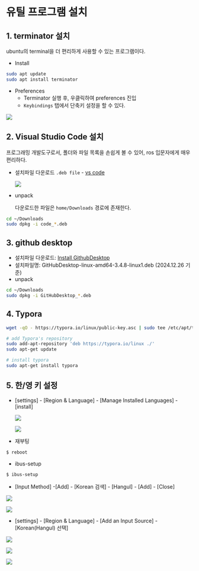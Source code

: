 # 유틸 프로그램 설치

## 1. terminator 설치

ubuntu의 terminal을 더 편리하게 사용할 수 있는 프로그램이다.

* Install

```bash
sudo apt update
sudo apt install terminator
```

* Preferences
  * Terminator 실행 후, 우클릭하여 preferences 진입
  *   `Keybindings` 탭에서 단축키 설정을 할 수 있다.

![](https://github.com/user-attachments/assets/3a31f6fd-2a37-4e5c-8107-043629f09187)


&#x20;

## 2. Visual Studio Code 설치

프로그래밍 개발도구로서, 폴더와 파일 목록을 손쉽게 볼 수 있어, ros 입문자에게 매우 편리하다.

*   설치파일 다운로드 `.deb file` - [vs code](https://code.visualstudio.com/download)

    ![](https://github.com/user-attachments/assets/f2718160-304f-44f9-81a7-6c2d5b818829)

*   unpack

    다운로드한 파일은 `home/Downloads` 경로에 존재한다.

```bash
cd ~/Downloads
sudo dpkg -i code_*.deb
```

&#x20;

## 3. github desktop

* 설치파일 다운로드: [Install GithubDesktop](https://github.com/shiftkey/desktop/releases/)
* 설치파일명: GitHubDesktop-linux-amd64-3.4.8-linux1.deb (2024.12.26 기준)
* unpack

```bash
cd ~/Downloads
sudo dpkg -i GitHubDesktop_*.deb
```

&#x20;

## 4. Typora

```bash
wget -qO - https://typora.io/linux/public-key.asc | sudo tee /etc/apt/trusted.gpg.d/typora.asc

# add Typora's repository
sudo add-apt-repository 'deb https://typora.io/linux ./'
sudo apt-get update

# install typora
sudo apt-get install typora
```

&#x20;

## 5. 한/영 키 설정

*   \[settings] - \[Region & Language] - \[Manage Installed Languages] - \[install]

    ![](https://user-images.githubusercontent.com/91526930/234136304-3fa90717-9034-4cff-8337-733da8ebf548.png)

    ![](https://user-images.githubusercontent.com/91526930/234136309-d0f575df-d9b0-4e17-8ed6-a4804dac79a2.png)
* 재부팅

```bash
$ reboot
```

* ibus-setup

```bash
$ ibus-setup
```

* \[Input Method] -\[Add] - \[Korean 검색] - \[Hangul] - \[Add] - \[Close]

![](https://user-images.githubusercontent.com/91526930/234136642-6b78a726-7843-493d-958a-b7caf5b5b151.png)

![](https://user-images.githubusercontent.com/91526930/234136663-7fac9277-4909-414a-8281-4367976b06e5.png)

* \[settings] - \[Region & Language] - \[Add an Input Source] - \[Korean(Hangul) 선택]

![](https://user-images.githubusercontent.com/91526930/234136729-9456e9ce-d9e6-47fc-9b97-b9da291d2f43.png)

![](https://user-images.githubusercontent.com/91526930/234136739-a2e620f6-cd35-4baf-b9b2-d534fd30d41a.png)

![](https://github.com/user-attachments/assets/2d99737e-58dc-4cd4-be41-28dc409a7920)
